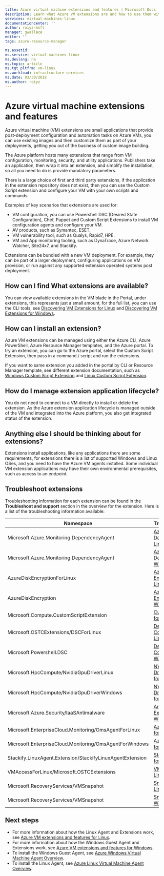 ```yaml
---
title: Azure virtual machine extensions and features | Microsoft Docs
description: Learn what Azure VM extensions are and how to use them with Azure virtual machines
services: virtual-machines-linux
documentationcenter: ''
author: roiyz-msft
manager: gwallace
editor: ''
tags: azure-resource-manager

ms.assetid:
ms.service: virtual-machines-linux
ms.devlang: na
ms.topic: article
ms.tgt_pltfrm: vm-linux
ms.workload: infrastructure-services
ms.date: 03/30/2018
ms.author: roiyz
---
```


# Azure virtual machine extensions and features
Azure virtual machine (VM) extensions are small applications that provide post-deployment configuration and automation tasks on Azure VMs, you can use existing images and then customize them as part of your deployments, getting you out of the business of custom image building.

The Azure platform hosts many extensions that range from VM configuration, monitoring, security, and utility applications. Publishers take an application, then wrap it into an extension, and simplify the installation, so all you need to do is provide mandatory parameters. 

 There is a large choice of first and third party extensions, if the application in the extension repository does not exist, then you can use the Custom Script extension and configure your VM with your own scripts and commands.

Examples of key scenarios that extensions are used for:
* VM configuration, you can use Powershell DSC (Desired State Configuration), Chef, Puppet and Custom Script Extensions to install VM configuration agents and configure your VM. 
* AV products, such as Symantec, ESET.
* VM vulnerability tool, such as Qualys, Rapid7, HPE.
* VM and App monitoring tooling, such as DynaTrace, Azure Network Watcher, Site24x7, and Stackify.

Extensions can be bundled with a new VM deployment. For example, they can be part of a larger deployment, configuring applications on VM provision, or run against any supported extension operated systems post deployment.

## How can I find What extensions are available?
You can view available extensions in the VM blade in the Portal, under extensions, this represents just a small amount, for the full list, you can use the CLI tools, see [Discovering VM Extensions for Linux](features-linux.md) and [Discovering VM Extensions for Windows](features-windows.md).

## How can I install an extension?
Azure VM extensions can be managed using either the Azure CLI, Azure PowerShell, Azure Resource Manager templates, and the Azure portal. To try an extension, you can go to the Azure portal, select the Custom Script Extension, then pass in a command / script and run the extensions.

If you want to same extension you added in the portal by CLI or Resource Manager template, see different extension documentation, such as [Windows Custom Script Extension](custom-script-windows.md) and [Linux Custom Script Extension](custom-script-linux.md).

## How do I manage extension application lifecycle?
You do not need to connect to a VM directly to install or delete the extension. As the Azure extension application lifecycle is managed outside of the VM and integrated into the Azure platform, you also get integrated status of the extension.

## Anything else I should be thinking about for extensions?
Extensions install applications, like any applications there are some requirements, for extensions there is a list of supported Windows and Linux OSes, and you need to have the Azure VM agents installed. Some individual VM extension applications may have their own environmental prerequisites, such as access to an endpoint.

## Troubleshoot extensions

Troubleshooting information for each extension can be found in the **Troubleshoot and support** section in the overview for the extension. Here is a list of the troubleshooting information available:

| Namespace | Troubleshooting |
|-----------|-----------------|
| Microsoft.Azure.Monitoring.DependencyAgent | [Azure Monitor Dependency for Linux](agent-dependency-linux.md#troubleshoot-and-support) |
| Microsoft.Azure.Monitoring.DependencyAgent | [Azure Monitor Dependency for Windows](agent-dependency-windows.md#troubleshoot-and-support) |
| AzureDiskEncryptionForLinux | [Azure Disk Encryption for Linux](azure-disk-enc-linux.md#troubleshoot-and-support) |
| AzureDiskEncryption | [Azure Disk Encryption for Windows](azure-disk-enc-windows.md#troubleshoot-and-support) |
| Microsoft.Compute.CustomScriptExtension | [Custom Script for Windows](custom-script-windows.md#troubleshoot-and-support) |
| Microsoft.OSTCExtensions/DSCForLinux | [Desired State Configuration for Linux](dsc-linux.md#troubleshoot-and-support) |
| Microsoft.Powershell.DSC | [Desired State Configuration for Windows](dsc-windows.md#troubleshoot-and-support) |
| Microsoft.HpcCompute/NvidiaGpuDriverLinux | [NVIDIA GPU Driver Extension for Linux](hpccompute-gpu-linux.md#troubleshoot-and-support) |
| Microsoft.HpcCompute/NvidiaGpuDriverWindows | [NVIDIA GPU Driver Extension for Windows](hpccompute-gpu-windows.md#troubleshoot-and-support) |
| Microsoft.Azure.Security/IaaSAntimalware | [Antimalware Extension for Windows](iaas-antimalware-windows.md#troubleshoot-and-support) |
| Microsoft.EnterpriseCloud.Monitoring/OmsAgentForLinux | [Azure Monitor for Linux](oms-linux.md#troubleshoot-and-support)
| Microsoft.EnterpriseCloud.Monitoring/OmsAgentForWindows | [Azure Monitor for Windows](oms-windows.md#troubleshoot-and-support) |
| Stackify.LinuxAgent.Extension/StackifyLinuxAgentExtension | [Stackify Retrace for Linux](stackify-retrace-linux.md#troubleshoot-and-support) |
| VMAccessForLinux/Microsoft.OSTCExtensions | [VMAccess for Linux](vmaccess.md#troubleshoot-and-support) |
| Microsoft.RecoveryServices/VMSnapshot | [Snapshot for Linux](vmsnapshot-linux.md#troubleshoot-and-support) |
| Microsoft.RecoveryServices/VMSnapshot | [Snapshot for Windows](vmsnapshot-windows.md#troubleshoot-and-support) |


## Next steps
* For more information about how the Linux Agent and Extensions work, see [Azure VM extensions and features for Linux](features-linux.md).
* For more information about how the Windows Guest Agent and Extensions work, see [Azure VM extensions and features for Windows](features-windows.md).  
* To install the Windows Guest Agent, see [Azure Windows Virtual Machine Agent Overview](agent-windows.md).  
* To install the Linux Agent, see [Azure Linux Virtual Machine Agent Overview](agent-linux.md).  

